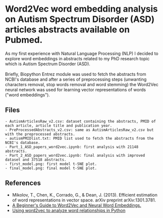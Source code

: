 # Word2Vec word embedding analysis on Autism Spectrum Disorder (ASD) articles abstracts available on Pubmed.
As my first experience with Natural Language Processing (NLP) I decided to explore word embeddings in abstracts related to my PhD research topic which is Autism Spectrum Disorder (ASD).
<br>
<br>
Briefly, Biopython Entrez module was used to fetch the abstracts from NCBI's database and after a series of preprocessing steps (unwanting characters removal, stop words removal and word stemming) the Word2Vec neural network was used for learning vector representations of words ("word embeddings").

## Files
```
- AutismArticlesRaw_v2.csv: dataset containing the abstracts, PMID of each article, article title and publication year.
- PreProcessedAbstracts_v2.csv: same as AutismArticlesRaw_v2.csv but with the preprocessed abstracts.
- autismPMIDlist.txt: PMID list used to fetch the abstracts from the NCBI's database.
- Part_1_ASD_papers_word2vec.ipynb: first analysis with 21148 abstracts.
- Part_2_ASD_papers_word2vec.ipynb: final analysis with improved dataset and 37518 abstracts.
- first_model.png: first model t-SNE plot.
- final_model.png: final model t-SNE plot.

```

## References
- Mikolov, T., Chen, K., Corrado, G., & Dean, J. (2013). Efficient estimation of word representations in vector space. arXiv preprint arXiv:1301.3781.
- [A Beginner's Guide to Word2Vec and Neural Word Embeddings.](https://skymind.ai/wiki/word2vec)
- [Using word2vec to analyze word relationships in Python](http://methodmatters.blogspot.com/2017/11/using-word2vec-to-analyze-word.html)
